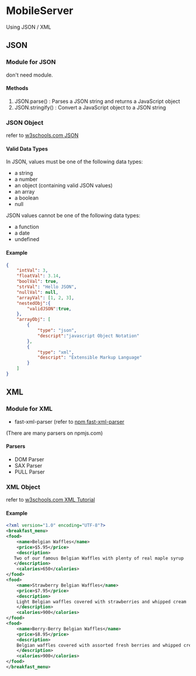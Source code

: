 # MobileServer
Using JSON / XML

## JSON
### Module for JSON
don't need module.

#### Methods
1. JSON.parse() : Parses a JSON string and returns a JavaScript object
2. JSON.stringify() : Convert a JavaScript object to a JSON string

### JSON Object
refer to [w3schools.com JSON](https://www.w3schools.com/js/js_json_intro.asp)

#### Valid Data Types
In JSON, values must be one of the following data types:
* a string
* a number
* an object (containing valid JSON values)
* an array
* a boolean
* null

JSON values cannot be one of the following data types:
* a function
* a date
* undefined

#### Example
```JSON
{
    "intVal": 3,
    "floatVal": 3.14,
    "boolVal": true,
    "strVal": "Hello JSON",
    "nullVal": null,
    "arrayVal": [1, 2, 3],
    "nestedObj":{
        "validJSON":true,
    },
    "arrayObj": [
        {
            "type": "json", 
            "descript":"javascript Object Notation"
        },
        {
            "type": "xml",
            "descript": "Extensible Markup Language"
        }
    ]
}
```
## XML
### Module for XML
* fast-xml-parser (refer to [npm fast-xml-parser](https://www.npmjs.com/package/fast-xml-parser )

(There are many parsers on npmjs.com)

#### Parsers
* DOM Parser
* SAX Parser
* PULL Parser

### XML Object 
refer to [w3schools.com XML Tutorial](https://www.w3schools.com/xml/)

#### Example
```XML
<?xml version="1.0" encoding="UTF-8"?>
<breakfast_menu>
<food>
    <name>Belgian Waffles</name>
    <price>$5.95</price>
    <description>
   Two of our famous Belgian Waffles with plenty of real maple syrup
   </description>
    <calories>650</calories>
</food>
<food>
    <name>Strawberry Belgian Waffles</name>
    <price>$7.95</price>
    <description>
    Light Belgian waffles covered with strawberries and whipped cream
    </description>
    <calories>900</calories>
</food>
<food>
    <name>Berry-Berry Belgian Waffles</name>
    <price>$8.95</price>
    <description>
    Belgian waffles covered with assorted fresh berries and whipped cream
    </description>
    <calories>900</calories>
</food>
</breakfast_menu>
```